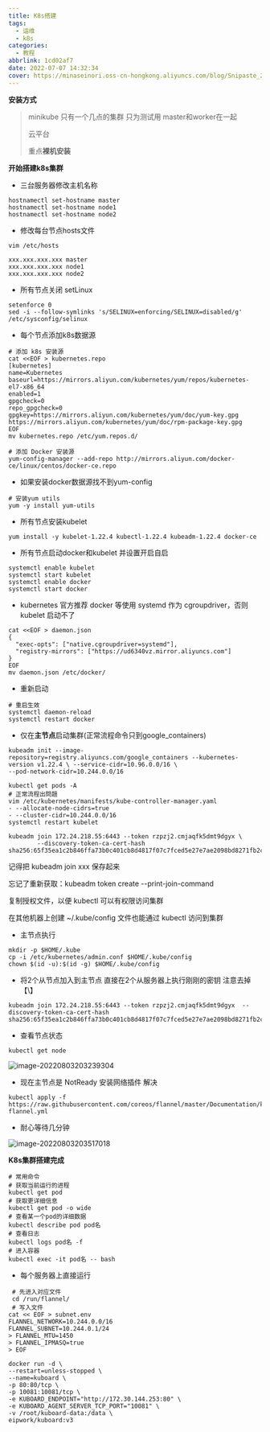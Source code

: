 ```yaml
---
title: K8s搭建
tags: 
  - 运维
  - k8s
categories:
  - 教程
abbrlink: 1cd02af7
date: 2022-07-07 14:32:34
cover: https://minaseinori.oss-cn-hongkong.aliyuncs.com/blog/Snipaste_2022-08-16_19-44-21.jpg
---
```


**安装方式**

> minikube  只有一个几点的集群 只为测试用 master和worker在一起
>
> 云平台 
>
> 重点**裸机安装** 

**开始搭建k8s集群**

- 三台服务器修改主机名称

```shell
hostnamectl set-hostname master
hostnamectl set-hostname node1
hostnamectl set-hostname node2
```

- 修改每台节点hosts文件

```shell
vim /etc/hosts

xxx.xxx.xxx.xxx master
xxx.xxx.xxx.xxx node1
xxx.xxx.xxx.xxx node2
```

- 所有节点关闭 setLinux

```shell
setenforce 0
sed -i --follow-symlinks 's/SELINUX=enforcing/SELINUX=disabled/g' /etc/sysconfig/selinux
```

- 每个节点添加k8s数据源

```shell
# 添加 k8s 安装源
cat <<EOF > kubernetes.repo
[kubernetes]
name=Kubernetes
baseurl=https://mirrors.aliyun.com/kubernetes/yum/repos/kubernetes-el7-x86_64
enabled=1
gpgcheck=0
repo_gpgcheck=0
gpgkey=https://mirrors.aliyun.com/kubernetes/yum/doc/yum-key.gpg https://mirrors.aliyun.com/kubernetes/yum/doc/rpm-package-key.gpg
EOF
mv kubernetes.repo /etc/yum.repos.d/

# 添加 Docker 安装源
yum-config-manager --add-repo http://mirrors.aliyun.com/docker-ce/linux/centos/docker-ce.repo
```

- 如果安装docker数据源找不到yum-config

```shell
# 安装yum utils
yum -y install yum-utils
```

- 所有节点安装kubelet

```
yum install -y kubelet-1.22.4 kubectl-1.22.4 kubeadm-1.22.4 docker-ce
```

- 所有节点启动docker和kubelet 并设置开启自启

```shell
systemctl enable kubelet
systemctl start kubelet
systemctl enable docker
systemctl start docker
```

- kubernetes 官方推荐 docker 等使用 systemd 作为 cgroupdriver，否则 kubelet 启动不了

```shell
cat <<EOF > daemon.json
{
  "exec-opts": ["native.cgroupdriver=systemd"],
  "registry-mirrors": ["https://ud6340vz.mirror.aliyuncs.com"]
}
EOF
mv daemon.json /etc/docker/
```

- 重新启动

```shell
# 重启生效
systemctl daemon-reload
systemctl restart docker
```

- 仅在**主节点**启动集群(正常流程命令只到google_containers)

```shell
kubeadm init --image-repository=registry.aliyuncs.com/google_containers --kubernetes-version v1.22.4 \ --service-cidr=10.96.0.0/16 \ 
--pod-network-cidr=10.244.0.0/16
```

```shell
kubectl get pods -A
# 正常流程出問題
vim /etc/kubernetes/manifests/kube-controller-manager.yaml
- --allocate-node-cidrs=true
- --cluster-cidr=10.244.0.0/16
systemctl restart kubelet
```

```shell
kubeadm join 172.24.218.55:6443 --token rzpzj2.cmjaqfk5dmt9dgyx \
        --discovery-token-ca-cert-hash sha256:65f35ea1c2b846ffa73b0c401cb8d4817f07c7fced5e27e7ae2098bd8271fb2c 
```

记得把 kubeadm join xxx 保存起来

 忘记了重新获取：kubeadm token create --print-join-command

 复制授权文件，以便 kubectl 可以有权限访问集群

在其他机器上创建 ~/.kube/config 文件也能通过 kubectl 访问到集群

- 主节点执行

```shell
mkdir -p $HOME/.kube
cp -i /etc/kubernetes/admin.conf $HOME/.kube/config
chown $(id -u):$(id -g) $HOME/.kube/config
```

- 将2个从节点加入到主节点  直接在2个从服务器上执行刚刚的密钥 注意去掉【\】

```shell
kubeadm join 172.24.218.55:6443 --token rzpzj2.cmjaqfk5dmt9dgyx  --discovery-token-ca-cert-hash sha256:65f35ea1c2b846ffa73b0c401cb8d4817f07c7fced5e27e7ae2098bd8271fb2c 
```

- 查看节点状态

```shell
kubectl get node
```

![image-20220803203239304](https://minaseinori.oss-cn-hongkong.aliyuncs.com/%E6%95%99%E5%AD%A6%E7%9B%AE%E5%BD%95/202208032032364.png)

- 现在主节点是 NotReady 安装网络插件 解决

```shell
kubectl apply -f https://raw.githubusercontent.com/coreos/flannel/master/Documentation/kube-flannel.yml
```

- 耐心等待几分钟

![image-20220803203517018](https://minaseinori.oss-cn-hongkong.aliyuncs.com/%E6%95%99%E5%AD%A6%E7%9B%AE%E5%BD%95/202208032035072.png)

**K8s集群搭建完成**

```shell
# 常用命令
# 获取当前运行的进程
kubectl get pod 
# 获取更详细信息
kubectl get pod -o wide
# 查看某一个pod的详细数据
kubectl describe pod pod名
# 查看日志
kubectl logs pod名 -f
# 进入容器
kubectl exec -it pod名 -- bash
```

- 每个服务器上直接运行

```shell
 # 先进入对应文件
 cd /run/flannel/
 # 写入文件
cat << EOF > subnet.env 
FLANNEL_NETWORK=10.244.0.0/16
FLANNEL_SUBNET=10.244.0.1/24
> FLANNEL_MTU=1450
> FLANNEL_IPMASQ=true
> EOF
```

```
docker run -d \
--restart=unless-stopped \
--name=kuboard \
-p 80:80/tcp \
-p 10081:10081/tcp \
-e KUBOARD_ENDPOINT="http://172.30.144.253:80" \
-e KUBOARD_AGENT_SERVER_TCP_PORT="10081" \
-v /root/kuboard-data:/data \
eipwork/kuboard:v3  
```

